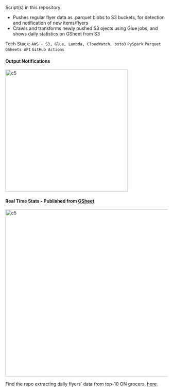 Script(s) in this repository: 
  - Pushes regular flyer data as .parquet blobs to S3 buckets, for detection and notification of new items/flyers
  - Crawls and transforms newly pushed S3 ojects using Glue jobs, and shows daily statistics on GSheet from S3
  
Tech Stack: ```AWS - S3, Glue, Lambda, CloudWatch, boto3``` ```PySpark``` ```Parquet``` ```GSheets API``` ```GitHub Actions``` <br>

#### Output Notifications
<img width="380" alt="c5" src="https://github.com/user-attachments/assets/755b9487-aad9-46f9-919b-3b5b76854934"><br>

#### Real Time Stats - Published from [GSheet](https://docs.google.com/spreadsheets/d/1Fokcum9d__mAxw8PEN_djL34UL9l5Uq8j5LCPwjAE9Y/edit?gid=1816179544#gid=1816179544)
<img width="520" alt="c5" src="https://docs.google.com/spreadsheets/d/e/2PACX-1vRVmCh49pbO8q8NMLvlpyMCw3jQPiMK7wB0koHn98SlGQR3iOzuSlpiinTBeXOOP_O2CUwqD7K5lStu/pubchart?oid=377874331&format=image"><br>

Find the repo extracting daily flyers' data from top-10 ON grocers, [here](https://github.com/shithi30/Canada_Grocery_Flyer_Analytics).
